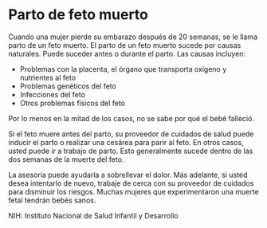 Parto de feto muerto
====================


Cuando una mujer pierde su embarazo después de 20 semanas, se le llama parto de un feto muerto. El parto de un feto muerto sucede por causas naturales. Puede suceder antes o durante el parto. Las causas incluyen:

* Problemas con la placenta, el órgano que transporta oxígeno y nutrientes al feto
* Problemas genéticos del feto
* Infecciones del feto
* Otros problemas físicos del feto


Por lo menos en la mitad de los casos, no se sabe por qué el bebé falleció.


Si el feto muere antes del parto, su proveedor de cuidados de salud puede inducir el parto o realizar una cesárea para parir al feto. En otros casos, usted puede ir a trabajo de parto. Esto generalmente sucede dentro de las dos semanas de la muerte del feto.


La asesoría puede ayudarla a sobrellevar el dolor. Más adelante, si usted desea intentarlo de nuevo, trabaje de cerca con su proveedor de cuidados para disminuir los riesgos. Muchas mujeres que experimentaron una muerte fetal tendrán bebés sanos.


NIH: Instituto Nacional de Salud Infantil y Desarrollo 

